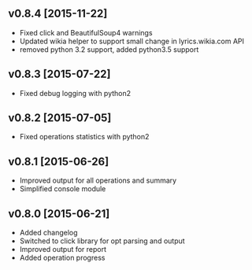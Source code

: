 ## v0.8.4 [2015-11-22]

- Fixed click and BeautifulSoup4 warnings
- Updated wikia helper to support small change in lyrics.wikia.com API
- removed python 3.2 support, added python3.5 support

## v0.8.3 [2015-07-22]

- Fixed debug logging with python2

## v0.8.2 [2015-07-05]

- Fixed operations statistics with python2

## v0.8.1 [2015-06-26]

- Improved output for all operations and summary
- Simplified console module

## v0.8.0 [2015-06-21]

- Added changelog
- Switched to click library for opt parsing and output
- Improved output for report
- Added operation progress
